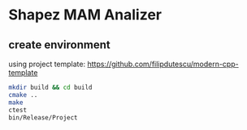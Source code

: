 # Shapez MAM Analizer

## create environment

using project template: https://github.com/filipdutescu/modern-cpp-template

```sh
mkdir build && cd build
cmake ..
make
ctest
bin/Release/Project
```